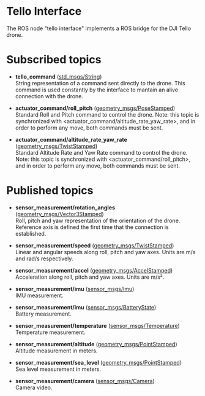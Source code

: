 # Tello Interface

The ROS node "tello interface" implements a ROS bridge for the DJI Tello drone. 


# Subscribed topics

- **tello_command** ([std_msgs/String](http://docs.ros.org/api/std_msgs/html/msg/String.html))  
String representation of a command sent directly to the drone. This command is used constantly by the interface to mantain an alive connection with the drone.

- **actuator_command/roll_pitch** ([geometry_msgs/PoseStamped](http://docs.ros.org/lunar/api/geometry_msgs/html/msg/PoseStamped.html))  
Standard Roll and Pitch command to control the drone. Note: this topic is synchronized with <actuator_command/altitude_rate_yaw_rate>, and in order to perform any move, both commands must be sent.

- **actuator_command/altitude_rate_yaw_rate** ([geometry_msgs/TwistStamped](http://docs.ros.org/api/geometry_msgs/html/msg/TwistStamped.html))      
Standard Altitude Rate and Yaw Rate command to control the drone. Note: this topic is synchronized with <actuator_command/roll_pitch>, and in order to perform any move, both commands must be sent.

# Published topics

- **sensor_measurement/rotation_angles** ([geometry_msgs/Vector3Stamped](http://docs.ros.org/api/geometry_msgs/html/msg/Vector3Stamped.html))           
Roll, pitch and yaw representation of the orientation of the drone. Reference axis is defined the first time that the connection is established.

- **sensor_measurement/speed** ([geometry_msgs/TwistStamped](http://docs.ros.org/api/geometry_msgs/html/msg/TwistStamped.html))           
Linear and angular speeds along roll, pitch and yaw axes. Units are m/s and rad/s respectively.

- **sensor_measurement/accel** ([geometry_msgs/AccelStamped](http://docs.ros.org/api/geometry_msgs/html/msg/AccelStamped.html))           
Acceleration along roll, pitch and yaw axes. Units are m/s².

- **sensor_measurement/imu** ([sensor_msgs/Imu](http://docs.ros.org/api/sensor_msgs/html/msg/Imu.html))           
IMU measurement.

- **sensor_measurement/imu** ([sensor_msgs/BatteryState](http://docs.ros.org/api/sensor_msgs/html/msg/BatteryState.html))           
Battery measurement.

- **sensor_measurement/temperature** ([sensor_msgs/Temperature](http://docs.ros.org/api/sensor_msgs/html/msg/Temperature.html))           
Temperature measurement.

- **sensor_measurement/altitude** ([geometry_msgs/PointStamped](http://docs.ros.org/api/geometry_msgs/html/msg/PointStamped.html))           
Altitude measurement in meters.

- **sensor_measurement/sea_level** ([geometry_msgs/PointStamped](http://docs.ros.org/api/geometry_msgs/html/msg/PointStamped.html))           
Sea level measurement in meters.

- **sensor_measurement/camera** ([sensor_msgs/Camera](http://docs.ros.org/api/sensor_msgs/html/msg/Camera.html))           
Camera video.